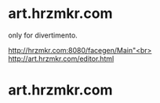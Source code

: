 # art.hrzmkr.com

only for divertimento.

http://hrzmkr.com:8080/facegen/Main"<br>
http://art.hrzmkr.com/editor.html



# art.hrzmkr.com

